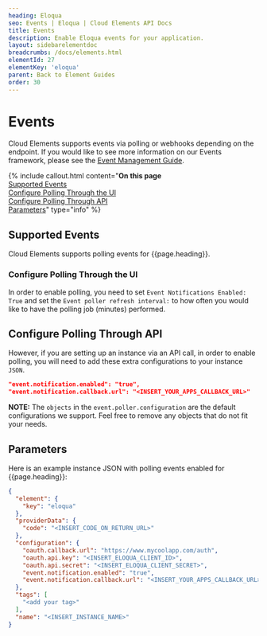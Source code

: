 ```yaml
---
heading: Eloqua
seo: Events | Eloqua | Cloud Elements API Docs
title: Events
description: Enable Eloqua events for your application.
layout: sidebarelementdoc
breadcrumbs: /docs/elements.html
elementId: 27
elementKey: 'eloqua'
parent: Back to Element Guides
order: 30
---
```


# Events

Cloud Elements supports events via polling or webhooks depending on the endpoint. If you would like to see more information on our Events framework, please see the [Event Management Guide](/docs/platform/event-management/index.html).

{% include callout.html content="<strong>On this page</strong></br><a href=#supported-events-and-resources>Supported Events </a></br><a href=#configure-polling-through-the-ui>Configure Polling Through the UI</a></br><a
href=#configure-polling-through-api>Configure Polling Through API</a></br><a
href=#parameters>Parameters</a>" type="info" %}

## Supported Events

Cloud Elements supports polling events for {{page.heading}}.


### Configure Polling Through the UI

In order to enable polling, you need to set `Event Notifications Enabled: True` and set the `Event poller refresh interval:` to how often you would like to have the polling job (minutes) performed.

## Configure Polling Through API

However, if you are setting up an instance via an API call, in order to enable polling, you will need to add these extra configurations to your instance `JSON`.

```JSON
"event.notification.enabled": "true",
"event.notification.callback.url": "<INSERT_YOUR_APPS_CALLBACK_URL>"
```
**NOTE:** The `objects` in the `event.poller.configuration` are the default configurations we support.  Feel free to remove any objects that do not fit your needs.


## Parameters

Here is an example instance JSON with polling events enabled for {{page.heading}}:

```json
{
  "element": {
    "key": "eloqua"
  },
  "providerData": {
    "code": "<INSERT_CODE_ON_RETURN_URL>"
  },
  "configuration": {
    "oauth.callback.url": "https://www.mycoolapp.com/auth",
    "oauth.api.key": "<INSERT_ELOQUA_CLIENT_ID>",
    "oauth.api.secret": "<INSERT_ELOQUA_CLIENT_SECRET>",
    "event.notification.enabled": "true",
    "event.notification.callback.url": "<INSERT_YOUR_APPS_CALLBACK_URL>"
  },
  "tags": [
    "<add your tag>"
  ],
  "name": "<INSERT_INSTANCE_NAME>"
}
```
